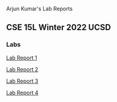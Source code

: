 Arjun Kumar's Lab Reports

## CSE 15L Winter 2022 UCSD


### Labs
[Lab Report 1](https://ank010.github.io/cse15l-lab-reports/Lab-Report-1.html)

[Lab Report 2](https://ank010.github.io/cse15l-lab-reports/Lab-Report-2.html)

[Lab Report 3](https://ank010.github.io/cse15l-lab-reports/lab-report-3-week-6.html)

[Lab Report 4](https://ank010.github.io/cse15l-lab-reports/lab-report-4.html)